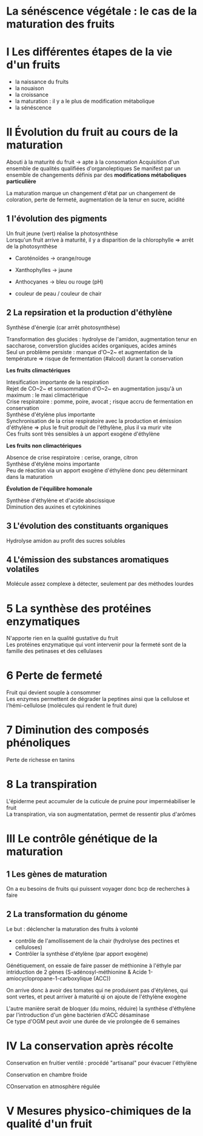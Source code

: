 # La sénéscence végétale : le cas de la maturation des fruits

# I Les différentes étapes de la vie d'un fruits

- la naissance du fruits
- la nouaison
- la croissance
- la maturation : il y a le plus de modification métabolique
- la sénéscence

# II Évolution du fruit au cours de la maturation

Abouti à la maturité du fruit -> apte à la consomation
Acquisition d'un ensemble de qualités qualifiées d'organoleptiques
Se manifest par un ensemble de changements définis par des **modifications métaboliques particulière**

La maturation marque un changement d'état par un changement de coloration, perte de fermeté, augmentation de la tenur en sucre, acidité  

## 1 l'évolution des pigments

Un fruit jeune (vert) réalise la photosynthèse  
Lorsqu'un fruit arrive à maturité, il y a disparition de la chlorophylle => arrêt de la photosynthèse  

- Caroténoïdes -> orange/rouge  
- Xanthophylles -> jaune  
- Anthocyanes -> bleu ou rouge (pH)  

- couleur de peau / couleur de chair  

## 2 La repsiration et la production d'éthylène  

Synthèse d'énergie (car arrêt photosynthèse)  

Transformation des glucides : hydrolyse de l'amidon, augmentation tenur en saccharose, converstion glucides acides organiques, acides aminés  
Seul un problème persiste : manque d'O~2~ et augmentation de la température => risque de fermentation (#alcool) durant la conservation  

**Les fruits climactériques**  

Intesification importante de la respiration  
Rejet de CO~2~ et sonsommation d'O~2~ en augmentation jusqu'à un maximum : le maxi climactérique  
Crise respiratoire : pomme, poire, avocat ; risque accru de fermentation en conservation  
Synthèse d'étylène plus importante  
Synchronisation de la crise respiratoire avec la production et émission d'éthylène => plus le fruit produit de l'éthylène, plus il va murir vite  
Ces fruits sont très sensibles à un apport exogène d'éthylène  

**Les fruits non climactériques**   

Absence de crise respiratoire : cerise, orange, citron  
Synthèse d'étylène moins importante  
Peu de réaction via un apport exogène d'éthylène donc peu déterminant dans la maturation  

**Évolution de l'équilibre homonale**  

Synthèse d'éthylène et d'acide abscissique  
Diminution des auxines et cytokinines  

## 3 L'évolution des constituants organiques  

Hydrolyse amidon au profit des sucres solubles  

## 4 L'émission des substances aromatiques volatiles

Molécule assez complexe à détecter, seulement par des méthodes lourdes  

# 5 La synthèse des protéines enzymatiques  

N'apporte rien en la qualité gustative du fruit  
Les protéines enzymatique qui vont intervenir pour la fermeté sont de la famille des petinases et des cellulases  

# 6 Perte de fermeté  

Fruit qui devient souple à consommer   
Les enzymes permettent de dégrader la peptines ainsi que la cellulose et l'hémi-cellulose (molécules qui rendent le fruit dure)

# 7 Diminution des composés phénoliques

Perte de richesse en tanins  

# 8 La transpiration

L'épiderme peut accumuler de la cuticule de pruine pour imperméabiliser le fruit    
La transpiration, via son augmentatation, permet de ressentir plus d'arômes  

# III Le contrôle génétique de la maturation

## 1 Les gènes de maturation

On a eu besoins de fruits qui puissent voyager donc bcp de recherches à faire  

## 2 La transformation du génome 

Le but : déclencher la maturation des fruits à volonté  

- contrôle de l'amollissement de la chair (hydrolyse des pectines et celluloses)  
- Contrôler la synthèse d'étylène (par apport exogène)  

Génétiquement, on essaie de faire passer de méthionine à l'éthyle par intriduction de 2 gènes (S-adénosyl-méthionine & Acide 1-amiocyclopropane-1-carboxylique (ACC))  

On arrive donc à avoir des tomates qui ne produisent pas d'étylènes, qui sont vertes, et peut arriver à maturité qi on ajoute de l'éthylène exogène  

L'autre manière serait de bloquer (du moins, réduire) la synthèse d'éthylène par l'introduction d'un gène bactérien d'ACC désaminase  
Ce type d'OGM peut avoir une durée de vie prolongée de 6 semaines  

# IV La conservation après récolte

Conservation en fruitier ventilé : procédé "artisanal" pour évacuer l'éthylène  

Conservation en chambre froide  

COnservation en atmosphère régulée  


# V Mesures physico-chimiques de la qualité d'un fruit
